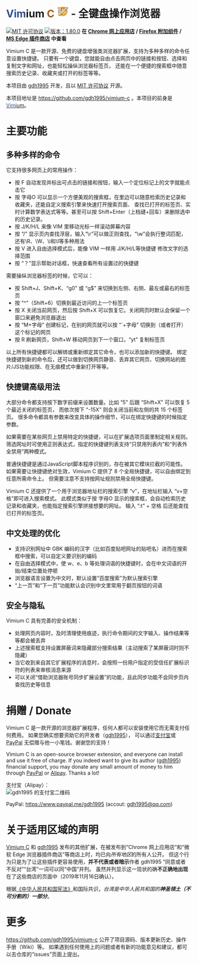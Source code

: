 <span style="color: #2f508e;">Vim</span>ium <span style="color: #a55e18;">C</span>
![Icon](icons/icon32.png) - 全键盘操作浏览器
============================================

[![MIT 许可协议](https://img.shields.io/badge/许可协议-MIT-blue.svg)](LICENSE.txt)
[![版本：1.80.0](https://img.shields.io/badge/版本-1.80.0-orange.svg
  )](https://github.com/gdh1995/vimium-c/releases)
**在 [Chrome 网上应用店](
  https://chrome.google.com/webstore/detail/vimium-c-all-by-keyboard/hfjbmagddngcpeloejdejnfgbamkjaeg
  ) /
[Firefox 附加组件](
  https://addons.mozilla.org/zh-CN/firefox/addon/vimium-c/
  ) /
[MS Edge 插件商店](
  https://microsoftedge.microsoft.com/addons/detail/aibcglbfblnogfjhbcmmpobjhnomhcdo
  ) 中查看**

Vimium C 是一款开源、免费的键盘增强类浏览器扩展，支持为多种多样的命令任意设置快捷键。
只要有一个键盘，您就能自由点击网页中的链接和按钮、选择和复制文字和网址，也能轻松操纵浏览器标签页，
还能在一个便捷的搜索框中随意搜索历史记录、收藏夹或打开的标签等等。

本项目由 [gdh1995](https://github.com/gdh1995) 开发，且以 [MIT 许可协议](LICENSE.txt) 开源。

本项目地址是 https://github.com/gdh1995/vimium-c
。本项目的前身是[<span style="color: #2f508e;">Vim</span>ium](https://github.com/philc/vimium)。

# 主要功能

## 多种多样的命令

它支持很多网页上的常用操作：
* 按 F 自动发现并标出可点击的链接和按钮，输入一个定位标记上的文字就能点击它
* 按 字母O 可以显示一个方便美观的搜索框，在里边可以随意检索历史记录和收藏夹，还能自定义搜索引擎来快速打开搜索页面、
查找已打开的标签页、实时计算数学表达式等等。甚至可以按 Shift+Enter（上档键+回车）来删除选中的历史记录。
* 按 J/K/H/L 来像 VIM 里移动光标一样滚动屏幕内容
* 按 “/” 显示页内查找浮层，输入“\r”可以做正则查找，“\w”会执行整词匹配，还有\R、\W、\i和\I等多种用法
* 按 V 进入自由选择模式后，能像 VIM 一样用 J/K/H/L等快捷键 修改文字的选择范围
* 按 “？”显示帮助对话框，快速查看所有设置过的快捷键

需要操纵浏览器标签的时候，它可以：
* 按 Shift+J、Shift+K、“g0” 或 “g$” 来切换到左侧、右侧、最左或最右的标签页
* 按 “^”（Shift+6）切换到最近访问的上一个标签页
* 按 X 关闭当前网页，然后按 Shift+X 可以恢复它。关闭网页时默认会保留一个窗口来避免浏览器退出
* 按 “M+字母” 创建标记，在别的网页就可以按 “`+字母” 切换到（或者打开）这个标记的网页
* 按 R 刷新网页，Shift+W 移动网页到下一个窗口，“yt” 复制标签页

以上所有快捷键都可以解绑或重新绑定其它命令，也可以添加新的快捷键。
绑定快捷键到新的命令后，还可以做到切换网页静音、丢弃其它网页、切换网站的图片/JS功能权限、在无痕模式中重新打开等等。

## 快捷键高级用法

大部分命令都支持按下数字前缀来设置数量。比如 “5” 后跟 “Shift+X” 可以恢复 5 个最近关闭的标签页，
而依次按下 “-15X” 则会关闭当前和左侧的共 15 个标签页。
很多命令都具有参数来改变具体的操作细节，可以在绑定快捷键的时候指定参数。

如果需要在某些网页上禁用特定的快捷键，可以在扩展选项页面里制定相关规则。
筛选网址时可使用正则表达式，指定的快捷键列表支持“只禁用列表内”和“列表外全禁用”两种模式。

普通快捷键是通过JavaScript脚本程序识别的，存在被其它模块拦截的可能性。
如果需要让快捷键绝对生效，Vimium C 提供了 8 个全局快捷键，可以自由绑定到任意所需命令上。
但需要注意不支持按网址规则禁用全局快捷键。

Vimium C 还提供了一个用于浏览器地址栏的搜索引擎 “v”，在地址栏输入 “v+空格”即可进入搜索模式。
此模式类似于按 字母O 显示的搜索框，会自动检索历史记录和收藏夹，也能指定搜索引擎拼接想要的网址。
输入 “:t” + 空格 后还能查找已打开的标签页。

## 中文处理的优化

* 支持识别网址中 GBK 编码的汉字（比如百度贴吧网址的贴吧名）进而在搜索框中搜索，可以自定义要识别的编码
* 在自由选择模式中，使 w、e、b 等处理词语的快捷键时，会在中文词语的开始/结束位置处停顿
* 浏览器语言设置为中文时，默认设置“百度搜索”为默认搜索引擎
* “上一页”和“下一页”功能默认会识别中文里常用于翻页按钮的词语

## 安全与隐私

Vimium C 具有完善的安全机制：
* 处理网页内容时，及时清理使用痕迹，执行命令期间的文字输入、操作结果等等都会被丢弃
* 上述搜索框支持设置屏蔽词来隐藏部分搜索结果（主动搜索了某屏蔽词时则不隐藏）
* 当它收到来自其它扩展程序的消息时，会按照一份用户指定的受信任扩展标识符的列表来审核消息来源
* 可以关闭“借助浏览器账号同步扩展设置”的功能，且此同步功能不会同步页内查找历史等信息

# 捐赠 / Donate

<a name="donate"></a>
Vimium C 是一款开源的浏览器扩展程序，任何人都可以安装使用它而无需支付任何费用。
如果您确实想要资助它的开发者（[gdh1995](https://gdh1995.cn/)），
可以通过[支付宝](https://www.alipay.com/)或 [PayPal](https://www.paypal.com/)
无偿赠与他一小笔钱。谢谢您的支持！

Vimium C is an open-source browser extension, and everyone can install and use it free of charge.
If you indeed want to give its author ([gdh1995](https://gdh1995.cn/)) financial support,
you may donate any small amount of money to him through [PayPal](https://www.paypal.com/)
  or [Alipay](https://intl.alipay.com/). Thanks a lot!

支付宝（Alipay）：<br/>
![gdh1995 的支付宝二维码](https://gdh1995.cn/alipay-recv-money.png)

PayPal: https://www.paypal.me/gdh1995 (accout: gdh1995@qq.com)

# 关于适用区域的声明

[Vimium C](https://chrome.google.com/webstore/detail/vimium-c-all-by-keyboard/hfjbmagddngcpeloejdejnfgbamkjaeg)
和 [gdh1995](https://github.com/gdh1995) 发布的其他扩展，在被发布到“Chrome 网上应用店”和“微软 Edge
浏览器插件商店”等商店上时，均已向*所有地区*的所有人公开。
但这个行为只是为了让这些插件更容易使用，**并不代表或者暗示**作者 gdh1995 “同意或者不反对”“台湾”一词可以同“中国”并列。
虽然并列显示这一现状的确**不正确地出现**在了这些商店的页面中（2019年11月16日确认）。

根据[《中华人民共和国宪法》](http://www.npc.gov.cn/npc/c505/201803/e87e5cd7c1ce46ef866f4ec8e2d709ea.shtml
    )和国际共识，*台湾是中华人民共和国的**神圣领土（不可分割的）一部分***。

# 更多

https://github.com/gdh1995/vimium-c 公开了项目源码、版本更新历史、操作手册（Wiki）等。
如果遇到任何使用上的问题或者有新的功能意见和建议，都可以去仓库的“issues”页面上提出。
